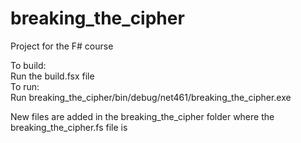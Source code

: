 # breaking_the_cipher
Project for the F# course 

To build:<br>
  Run the build.fsx file <br>
To run:<br>
  Run breaking_the_cipher/bin/debug/net461/breaking_the_cipher.exe<br>
  
New files are added in the breaking_the_cipher folder where the breaking_the_cipher.fs file is
